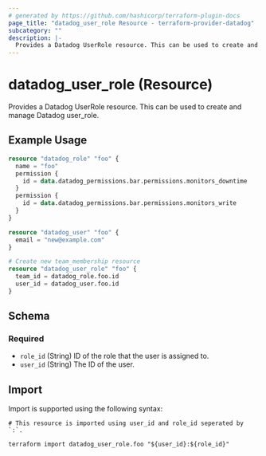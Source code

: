 ```yaml
---
# generated by https://github.com/hashicorp/terraform-plugin-docs
page_title: "datadog_user_role Resource - terraform-provider-datadog"
subcategory: ""
description: |-
  Provides a Datadog UserRole resource. This can be used to create and manage Datadog user_role.
---
```


# datadog_user_role (Resource)

Provides a Datadog UserRole resource. This can be used to create and manage Datadog user_role.

## Example Usage

```terraform
resource "datadog_role" "foo" {
  name = "foo"
  permission {
    id = data.datadog_permissions.bar.permissions.monitors_downtime
  }
  permission {
    id = data.datadog_permissions.bar.permissions.monitors_write
  }
}

resource "datadog_user" "foo" {
  email = "new@example.com"
}

# Create new team_membership resource
resource "datadog_user_role" "foo" {
  team_id = datadog_role.foo.id
  user_id = datadog_user.foo.id
}
```

<!-- schema generated by tfplugindocs -->
## Schema

### Required

- `role_id` (String) ID of the role that the user is assigned to.
- `user_id` (String) The ID of the user.

## Import

Import is supported using the following syntax:

```shell
# This resource is imported using user_id and role_id seperated by `:`.

terraform import datadog_user_role.foo "${user_id}:${role_id}"
```
